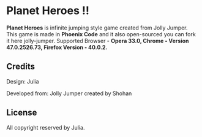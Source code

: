 # Planet Heroes !!

**Planet Heroes** is infinite jumping style game created from Jolly Jumper.
This game is made in **Phoenix Code** and it also open-sourced you can fork it here jolly-jumper. 
Supported Browser - **Opera 33.0, Chrome - Version 47.0.2526.73, Firefox Version - 40.0.2.**

## Credits

Design: Julia

Developed from: Jolly Jumper created by Shohan

## License

All copyright reserved by Julia.


